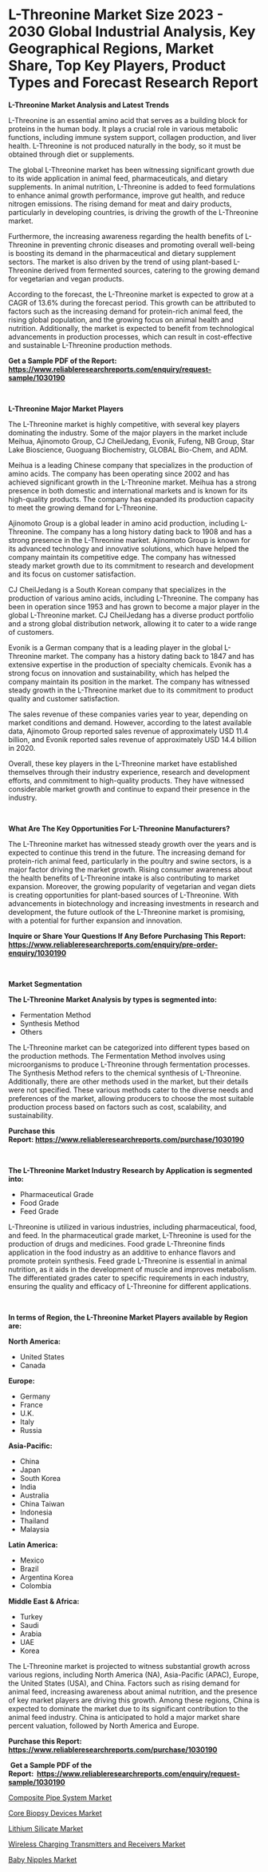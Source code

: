 <p><h1>L-Threonine Market Size 2023 - 2030 Global Industrial Analysis, Key Geographical Regions, Market Share, Top Key Players, Product Types and Forecast Research Report</h1></p><p><strong>L-Threonine Market Analysis and Latest Trends</strong></p>
<p><p>L-Threonine is an essential amino acid that serves as a building block for proteins in the human body. It plays a crucial role in various metabolic functions, including immune system support, collagen production, and liver health. L-Threonine is not produced naturally in the body, so it must be obtained through diet or supplements.</p><p>The global L-Threonine market has been witnessing significant growth due to its wide application in animal feed, pharmaceuticals, and dietary supplements. In animal nutrition, L-Threonine is added to feed formulations to enhance animal growth performance, improve gut health, and reduce nitrogen emissions. The rising demand for meat and dairy products, particularly in developing countries, is driving the growth of the L-Threonine market.</p><p>Furthermore, the increasing awareness regarding the health benefits of L-Threonine in preventing chronic diseases and promoting overall well-being is boosting its demand in the pharmaceutical and dietary supplement sectors. The market is also driven by the trend of using plant-based L-Threonine derived from fermented sources, catering to the growing demand for vegetarian and vegan products.</p><p>According to the forecast, the L-Threonine market is expected to grow at a CAGR of 13.6% during the forecast period. This growth can be attributed to factors such as the increasing demand for protein-rich animal feed, the rising global population, and the growing focus on animal health and nutrition. Additionally, the market is expected to benefit from technological advancements in production processes, which can result in cost-effective and sustainable L-Threonine production methods.</p></p>
<p><strong>Get a Sample PDF of the Report:&nbsp; <a href="https://www.reliableresearchreports.com/enquiry/request-sample/1030190">https://www.reliableresearchreports.com/enquiry/request-sample/1030190</a></strong></p>
<p>&nbsp;</p>
<p><strong>L-Threonine Major Market Players</strong></p>
<p><p>The L-Threonine market is highly competitive, with several key players dominating the industry. Some of the major players in the market include Meihua, Ajinomoto Group, CJ CheilJedang, Evonik, Fufeng, NB Group, Star Lake Bioscience, Guoguang Biochemistry, GLOBAL Bio-Chem, and ADM.</p><p>Meihua is a leading Chinese company that specializes in the production of amino acids. The company has been operating since 2002 and has achieved significant growth in the L-Threonine market. Meihua has a strong presence in both domestic and international markets and is known for its high-quality products. The company has expanded its production capacity to meet the growing demand for L-Threonine.</p><p>Ajinomoto Group is a global leader in amino acid production, including L-Threonine. The company has a long history dating back to 1908 and has a strong presence in the L-Threonine market. Ajinomoto Group is known for its advanced technology and innovative solutions, which have helped the company maintain its competitive edge. The company has witnessed steady market growth due to its commitment to research and development and its focus on customer satisfaction.</p><p>CJ CheilJedang is a South Korean company that specializes in the production of various amino acids, including L-Threonine. The company has been in operation since 1953 and has grown to become a major player in the global L-Threonine market. CJ CheilJedang has a diverse product portfolio and a strong global distribution network, allowing it to cater to a wide range of customers.</p><p>Evonik is a German company that is a leading player in the global L-Threonine market. The company has a history dating back to 1847 and has extensive expertise in the production of specialty chemicals. Evonik has a strong focus on innovation and sustainability, which has helped the company maintain its position in the market. The company has witnessed steady growth in the L-Threonine market due to its commitment to product quality and customer satisfaction.</p><p>The sales revenue of these companies varies year to year, depending on market conditions and demand. However, according to the latest available data, Ajinomoto Group reported sales revenue of approximately USD 11.4 billion, and Evonik reported sales revenue of approximately USD 14.4 billion in 2020.</p><p>Overall, these key players in the L-Threonine market have established themselves through their industry experience, research and development efforts, and commitment to high-quality products. They have witnessed considerable market growth and continue to expand their presence in the industry.</p></p>
<p>&nbsp;</p>
<p><strong>What Are The Key Opportunities For L-Threonine Manufacturers?</strong></p>
<p><p>The L-Threonine market has witnessed steady growth over the years and is expected to continue this trend in the future. The increasing demand for protein-rich animal feed, particularly in the poultry and swine sectors, is a major factor driving the market growth. Rising consumer awareness about the health benefits of L-Threonine intake is also contributing to market expansion. Moreover, the growing popularity of vegetarian and vegan diets is creating opportunities for plant-based sources of L-Threonine. With advancements in biotechnology and increasing investments in research and development, the future outlook of the L-Threonine market is promising, with a potential for further expansion and innovation.</p></p>
<p><strong>Inquire or Share Your Questions If Any Before Purchasing This Report: <a href="https://www.reliableresearchreports.com/enquiry/pre-order-enquiry/1030190">https://www.reliableresearchreports.com/enquiry/pre-order-enquiry/1030190</a></strong></p>
<p>&nbsp;</p>
<p><strong>Market Segmentation</strong></p>
<p><strong>The L-Threonine Market Analysis by types is segmented into:</strong></p>
<p><ul><li>Fermentation Method</li><li>Synthesis Method</li><li>Others</li></ul></p>
<p><p>The L-Threonine market can be categorized into different types based on the production methods. The Fermentation Method involves using microorganisms to produce L-Threonine through fermentation processes. The Synthesis Method refers to the chemical synthesis of L-Threonine. Additionally, there are other methods used in the market, but their details were not specified. These various methods cater to the diverse needs and preferences of the market, allowing producers to choose the most suitable production process based on factors such as cost, scalability, and sustainability.</p></p>
<p><strong>Purchase this Report:&nbsp;<a href="https://www.reliableresearchreports.com/purchase/1030190">https://www.reliableresearchreports.com/purchase/1030190</a></strong></p>
<p>&nbsp;</p>
<p><strong>The L-Threonine Market Industry Research by Application is segmented into:</strong></p>
<p><ul><li>Pharmaceutical Grade</li><li>Food Grade</li><li>Feed Grade</li></ul></p>
<p><p>L-Threonine is utilized in various industries, including pharmaceutical, food, and feed. In the pharmaceutical grade market, L-Threonine is used for the production of drugs and medicines. Food grade L-Threonine finds application in the food industry as an additive to enhance flavors and promote protein synthesis. Feed grade L-Threonine is essential in animal nutrition, as it aids in the development of muscle and improves metabolism. The differentiated grades cater to specific requirements in each industry, ensuring the quality and efficacy of L-Threonine for different applications.</p></p>
<p>&nbsp;</p>
<p><strong>In terms of Region, the L-Threonine Market Players available by Region are:</strong></p>
<p>
    <p> <strong> North America: </strong>
        <ul>
            <li>United States</li>
            <li>Canada</li>
        </ul>
        </p> 
    <p> <strong> Europe: </strong>
        <ul>
            <li>Germany</li>
            <li>France</li>
            <li>U.K.</li>
            <li>Italy</li>
            <li>Russia</li>
        </ul>
        </p> 
    <p> <strong> Asia-Pacific: </strong>
        <ul>
            <li>China</li>
            <li>Japan</li>
            <li>South Korea</li>
            <li>India</li>
            <li>Australia</li>
            <li>China Taiwan</li>
            <li>Indonesia</li>
            <li>Thailand</li>
            <li>Malaysia</li>
        </ul>
        </p> 
    <p> <strong> Latin America: </strong>
        <ul>
            <li>Mexico</li>
            <li>Brazil</li>
            <li>Argentina Korea</li>
            <li>Colombia</li>
        </ul>
        </p> 
    <p> <strong> Middle East & Africa: </strong>
        <ul>
            <li>Turkey</li>
            <li>Saudi</li>
            <li>Arabia</li>
            <li>UAE</li>
            <li>Korea</li>
        </ul>
    </p>
    </p>
<p><p>The L-Threonine market is projected to witness substantial growth across various regions, including North America (NA), Asia-Pacific (APAC), Europe, the United States (USA), and China. Factors such as rising demand for animal feed, increasing awareness about animal nutrition, and the presence of key market players are driving this growth. Among these regions, China is expected to dominate the market due to its significant contribution to the animal feed industry. China is anticipated to hold a major market share percent valuation, followed by North America and Europe.</p></p>
<p><strong>Purchase this Report: <a href="https://www.reliableresearchreports.com/purchase/1030190">https://www.reliableresearchreports.com/purchase/1030190</a></strong></p>
<p>&nbsp;<strong>Get a Sample PDF of the Report:&nbsp;&nbsp;<a href="https://www.reliableresearchreports.com/enquiry/request-sample/1030190">https://www.reliableresearchreports.com/enquiry/request-sample/1030190</a></strong></p>
<p><strong></strong></p>
<p><p><a href="https://medium.com/@othamcclure/composite-pipe-system-market-size-growth-forecast-2023-2030-73bf7cfe58e3">Composite Pipe System Market</a></p><p><a href="https://www.reportprime.com/core-biopsy-devices-r8674">Core Biopsy Devices Market</a></p><p><a href="https://www.linkedin.com/pulse/lithium-silicate-market-size-share-global-analysis-report-qjjse/">Lithium Silicate Market</a></p><p><a href="https://www.reportprime.com/wireless-charging-transmitters-and-receivers-r2969">Wireless Charging Transmitters and Receivers Market</a></p><p><a href="https://github.com/GroverBarry/Market-Research-Report-List-1/blob/main/baby-nipples-market.md">Baby Nipples Market</a></p></p>